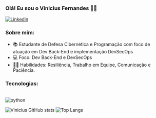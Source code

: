 

### Olá! Eu sou o Vinicius Fernandes 🖐🏾

[![Linkedin](https://img.shields.io/badge/LinkedIn-0077B5?style=for-the-badge&logo=linkedin&logoColor=white)](https://www.linkedin.com/in/vinicius-fernandes-a2bb88263/)

### Sobre mim: 

- 📚 Estudante de Defesa Cibernética e Programação com foco de atuação em Dev Back-End e implementação DevSecOps
- 💻 Foco: Dev Back-End e DevSecOps
- 🙇🏾 Habilidades: Resiliência, Trabalho em Equipe, Comunicação e Paciência.

### Tecnologias:

<div style="display: inline_block"><br/>
    <img aling="center" alt="python" src="https://img.shields.io/badge/Python-14354C?style=for-the-badge&logo=python&logoColor=white" />
<div>

![Vinicius GitHub stats](https://github-readme-stats.vercel.app/api?username=ViFernaandes&show_icons=true&theme=dracula)
![Top Langs](https://github-readme-stats.vercel.app/api/top-langs/?username=ViFernaandes&layout=compact)

